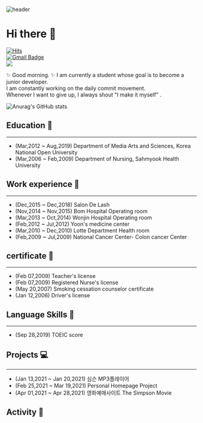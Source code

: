![header](https://capsule-render.vercel.app/api?type=wave&color=auto&height=300&section=header&text=Yujin%20Jeon&fontSize=90)

# Hi there 👋

[![Hits](https://hits.seeyoufarm.com/api/count/incr/badge.svg?url=https%3A%2F%2Fgithub.com%2FYujinJeon416&count_bg=%23F7BF07&title_bg=%23AA5DE3&icon=&icon_color=%23F3F3F3&title=hits&edge_flat=false)](https://hits.seeyoufarm.com)      
[![Gmail Badge](https://img.shields.io/badge/Gmail-d14836?style=flat-square&logo=Gmail&logoColor=white&link=mailto:devjeon416@gmail.com)](mailto:devjeon416@gmail.com)   
<img src="https://img.shields.io/badge/java-%23ED8B00.svg?&style=for-the-badge&logo=java&logoColor=white"/>   

✨  Good morning. ✨ I am currently a student whose goal is to become a junior developer.    
I am constantly working on the daily commit movement.    
Whenever I want to give up, I always shout "I make it myself" .   

![Anurag's GitHub stats](https://github-readme-stats.vercel.app/api?username=YujinJeon416&bg_color=30,e96443,904e95&title_color=fff&text_color=fff)

## Education &#127976;
___
* (Mar,2012 ~ Aug,2019) Department of Media Arts and Sciences, Korea National Open University
* (Mar,2006 ~ Feb,2009) Department of Nursing, Sahmyook Health University 


## Work experience &#128188;
 ___
* (Dec,2015 ~ Dec,2018) Salon De Lash 
* (Nov,2014 ~ Nov,2015) Bom Hospital Operating room
* (Mar,2013 ~ Oct,2014) Wonjin Hospital Operating room  
* (Feb,2012 ~ Jul,2012) Yoon's medicine center
* (Mar,2010 ~ Dec,2010) Lotte Department Health room
* (Feb,2009 ~ Jul,2009) National Cancer Center- Colon cancer Center 

## certificate &#128195;
 ___
* (Feb 07,2009) Teacher's license
* (Feb 07,2009) Registered Nurse's license
* (May 20,2007) Smoking cessation counselor certificate
* (Jan 12,2006) Driver's license
 
## Language Skills &#128104;
 ___
* (Sep 28,2019) TOEIC score 

## Projects &#128187;
 ___
* (Jan 13,2021 ~ Jan 20,2021) 심슨 MP3플레이어
* (Feb 25,2021 ~ Mar 19,2021) Personal Homepage Project
* (Apr 01,2021 ~ Apr 28,2021) 영화예매사이트 The Simpson Movie

## Activity &#128170;




